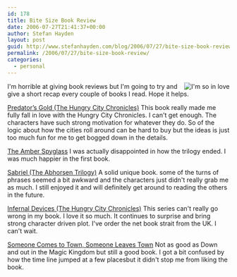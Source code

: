 ```yaml
---
id: 178
title: Bite Size Book Review
date: 2006-07-27T21:41:37+00:00
author: Stefan Hayden
layout: post
guid: http://www.stefanhayden.com/blog/2006/07/27/bite-size-book-review/
permalink: /2006/07/27/bite-size-book-review/
categories:
  - personal
---
```

<img style="margin: 0px 0px 0px 5px; float: right" title="I'm so in love" alt="I'm so in love" src="http://upload.wikimedia.org/wikipedia/en/thumb/b/b5/Infernaldevices.JPG/200px-Infernaldevices.JPG" />I'm horrible at giving book reviews but I'm going to try and give a short recap every couple of books I read. Hope it helps.

<a href="http://www.amazon.com/o/ASIN/0060721960/stefanhayden-20">Predator’s Gold (The Hungry City Chronicles)</a>
This book really made me fully fall in love with the Hungry City Chronicles. I can't get enough. The characters have such strong motivation for whatever they do. So of the logic about how the cities roll around can be hard to buy but the ideas is just too much fun for me to get bogged down in the details.

<a href="http://www.amazon.com/o/ASIN/0440418569/stefanhayden-20">The Amber Spyglass</a>
I was actually disappointed in how the trilogy ended. I was much happier in the first book.

<a href="http://www.amazon.com/o/ASIN/0064471837/stefanhayden-20">Sabriel (The Abhorsen Trilogy)</a>
A solid unique book. some of the turns of phrases seemed a bit awkward and the characters just didn't really grab me as much. I still enjoyed it and will definitely get around to reading the others in the future.

<a href="http://www.amazon.com/o/ASIN/0060826355/stefanhayden-20">Infernal Devices (The Hungry City Chronicles)</a>
This series can't really go wrong in my book. I love it so much. It continues to surprise and bring strong character driven plot. I've order the net book strait from the UK. I can't wait.

<a href="http://www.amazon.com/o/ASIN/0765312786/stefanhayden-20">Someone Comes to Town, Someone Leaves Town</a>
Not as good as Down and out in the Magic Kingdom but still a good book. I got a bit confused by how the time line jumped at a few placesbut it didn't stop me from liking the book.